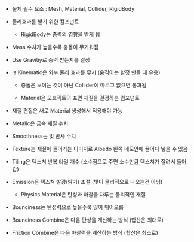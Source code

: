 - 물체 필수 요소 : Mesh, Material, Collider, RigidBody

- 물리효과를 받기 위한 컴포넌트

    - RigidBody는 중력의 영향을 받게 됨

- Mass 수치가 높을수록 충돌이 무거워짐

- Use Gravitiy로 중력 받는지를 결정

- Is Kinematic은 외부 물리 효과를 무시 (움직이는 함정 만들 때 유용)

    - 충돌은 보이는 것이 아닌 Collider에 따르고 없으면 통과됨

    - Material은 오브젝트의 표면 재질을 결정하는 컴포넌트

- 재질 편집은 새로 Material 생성해서 적용해야 가능

- Metalic은 금속 재질 수치

- Smoothness는 빛 반사 수치

- Texture는 재질에 들어가는 이미지로 Albedo 왼쪽 네모안에 끌어다 넣을 수 있음

- Tiling은 텍스쳐 반복 타일 개수 (소수점으로 주면 소수만큼 텍스쳐가 잘려서 들어감)

- Emission은 텍스쳐 발광(밝기) 조절 (빛이 물리적으로 나오는건 아님)

    - Physics Material은 탄성과 마찰을 다루는 물리적인 재질

- Bounciness는 탄성력으로 높을수록 많이 튀어오름

- Bounciness Combine은 다음 탄성을 계산하는 방식 (합산은 최대로)

- Friction Combine은 다음 마찰력을 계산하는 방식 (합산은 최소로)
